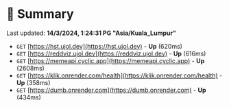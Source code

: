 # 📖 Summary
Last updated: **14/3/2024, 1:24:31 PG "Asia/Kuala_Lumpur"**

- `GET` [https://hst.ujol.dev](https://hst.ujol.dev) - **Up** (620ms)
- `GET` [https://reddviz.ujol.dev](https://reddviz.ujol.dev) - **Up** (616ms)
- `GET` [https://memeapi.cyclic.app](https://memeapi.cyclic.app) - **Up** (2608ms)
- `GET` [https://klik.onrender.com/health](https://klik.onrender.com/health) - **Up** (358ms)
- `GET` [https://dumb.onrender.com](https://dumb.onrender.com) - **Up** (434ms)
